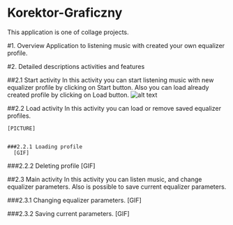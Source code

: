 # Korektor-Graficzny
This application is one of collage projects.


#1. Overview
  Application to listening music with created your own equalizer profile.
  

#2. Detailed descriptions activities and features

  ##2.1 Start activity
    In this activity you can start listening music with new equalizer profile by clicking on Start button.
    Also you can load already created profile by clicking on Load button.
    ![alt text](https://raw.githubusercontent.com/MarcinGrzeszczak-Portfolio/Koektor-Graficzny/master/screenshots/StartActivity.gif)
    
    
 ##2.2 Load activity
    In this activity you can load or remove saved equalizer profiles.
    
    [PICTURE]
 
 
    ###2.2.1 Loading profile
      [GIF]
   
   
   ###2.2.2 Deleting profile
    [GIF]

##2.3 Main activity
   In this activity you can listen music, and change equalizer parameters.
   Also is possible to save current equalizer parameters.
   
   ###2.3.1 Changing equalizer parameters.
    [GIF]
   
   ###2.3.2 Saving current parameters.
    [GIF]
   
   
   
   
   
